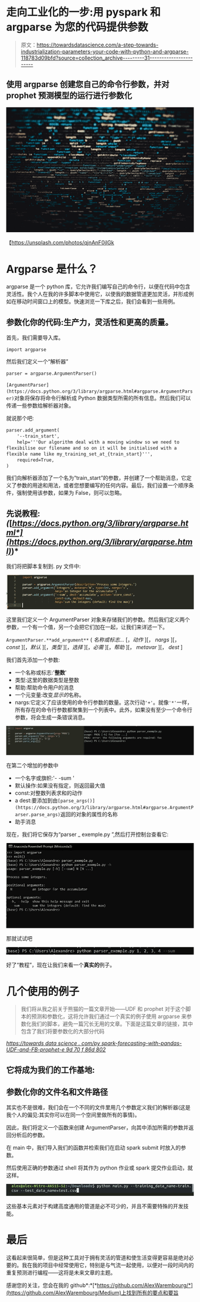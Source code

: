 # 走向工业化的一步:用 pyspark 和 argparse 为您的代码提供参数

> 原文：<https://towardsdatascience.com/a-step-towards-industrialization-parameters-your-code-with-python-and-argparse-118783d09bfd?source=collection_archive---------31----------------------->

## 使用 argparse 创建您自己的命令行参数，并对 prophet 预测模型的运行进行参数化

![](img/fc6aa2f5f23374097c6b955a0471659e.png)

【https://unsplash.com/photos/qjnAnF0jIGk 

# Argparse 是什么？

argparse 是一个 python 库，它允许我们编写自己的命令行，以便在代码中包含灵活性。我个人在我的许多脚本中使用它，以使我的数据管道更加灵活，并形成例如在移动时间窗口上的模型。快速浏览一下库之后，我们会看到一些用例。

## 参数化你的代码:生产力，灵活性和更高的质量。

首先，我们需要导入库。

```
import argparse
```

然后我们定义一个“解析器”

```
parser = argparse.ArgumentParser()
```

`[ArgumentParser](https://docs.python.org/3/library/argparse.html#argparse.ArgumentParser)`对象将保存将命令行解析成 Python 数据类型所需的所有信息。然后我们可以传递一些参数给解析器对象。

就说那个吧:

```
parser.add_argument(
    '--train_start',
    help='''Our algorithm deal with a moving window so we need to flexibilise our filename and so on it will be initialised with a flexible name like my_training_set_at_{train_start}''',
    required=True,
)
```

我们向解析器添加了一个名为“train_start”的参数，并创建了一个帮助消息，它定义了参数的用途和用法，或者您想要编写的任何内容。最后，我们设置一个顺序条件，强制使用该参数，如果为 False，则可以忽略。

## 先说教程:*(*[*https://docs.python.org/3/library/argparse.html*](https://docs.python.org/3/library/argparse.html)*)*

我们将把脚本复制到. py 文件中:

![](img/41b8a021e79a428231fc06e6853ba80f.png)

这里我们定义一个 ArgumentParser 对象来存储我们的参数。然后我们定义两个参数，一个有一个值，另一个会把它们加在一起，让我们来详述一下。

`ArgumentParser.**add_argument**` ( *名称或标志...* [，*动作* ][， *nargs* ][， *const* ][，*默认* ][，*类型* ][，*选择* ][，*必需* ][，*帮助* ][， *metavar* ][， *dest* ]

我们首先添加一个参数:

*   一个名称或标志:'**整数**'
*   类型:这里的数据类型是整数
*   帮助:帮助命令用户的消息
*   一个元变量:改变*显示的*名称。
*   nargs:它定义了应该使用的命令行参数的数量。这次行动`'+'`。就像`'*'`一样，所有存在的命令行参数都聚集到一个列表中。此外，如果没有至少一个命令行参数，将会生成一条错误消息。

![](img/6d838d14a3569e0504fb9b61669dc8ca.png)

在第二个增加的参数中

*   一个名字或旗帜:'- -sum '
*   默认操作:如果没有指定，则返回最大值
*   const:对整数列表求和的动作
*   a dest:要添加到由`[parse_args()](https://docs.python.org/3/library/argparse.html#argparse.ArgumentParser.parse_args)`返回的对象的属性的名称
*   助手消息

现在，我们将它保存为“parser _ exemple.py ”,然后打开控制台查看它:

![](img/438b2e1b850533dae3c7d089a56363f0.png)

那就试试吧

![](img/898e7e9aa03ec1012a92d4c327f92517.png)

好了“教程”，现在让我们来看一个**真实的**例子。

# 几个使用的例子

> 我们将从我之前关于熊猫的一篇文章开始——UDF 和 prophet 对于这个脚本的预测和参数化，这将允许我们通过一个真实的例子使用 argparse 来参数化我们的脚本，避免一篇冗长无用的文章。下面是这篇文章的链接，其中包含了我们将要参数化的大部分代码

[*https://towards data science . com/py spark-forecasting-with-pandas-UDF-and-FB-prophet-e 9d 70 f 86d 802*](/pyspark-forecasting-with-pandas-udf-and-fb-prophet-e9d70f86d802)

## 它将成为我们的工作基地:

## 参数化你的文件名和文件路径

其实也不是很难，我们会在一个不同的文件里用几个参数定义我们的解析器(这是我个人的偏见:其实你可以在同一个空间里做所有的事情)。

因此，我们将定义一个函数来创建 ArgumentParser，向其中添加所需的参数并返回分析后的参数。

在 main 中，我们导入我们的函数并检索我们在启动 spark submit 时放入的参数。

然后使用正确的参数通过 shell 将其作为 python 作业或 spark 提交作业启动，就这样。

![](img/ccf310a203a0b86b0286d339ffd59d13.png)

这些基本元素对于构建高度通用的管道是必不可少的，并且不需要特殊的开发技能。

# 最后

这看起来很简单，但是这种工具对于拥有灵活的管道和使生活变得更容易是绝对必要的。我在我的项目中经常使用它，特别是与气流一起使用，以便对一段时间内的重复预测进行编程——这将是未来文章的主题。

感谢您的关注，您会在我的 github*:*[*https://github.com/AlexWarembourg/*](https://github.com/AlexWarembourg/Medium)上找到所有的要点和要旨